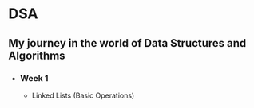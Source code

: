 # DSA
## My journey in the world of Data Structures and Algorithms
* ###  Week 1
  * Linked Lists (Basic Operations)
